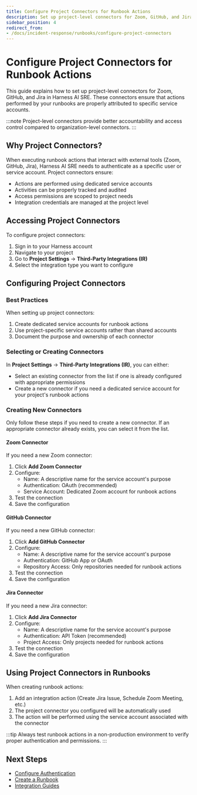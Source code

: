 ```yaml
---
title: Configure Project Connectors for Runbook Actions
description: Set up project-level connectors for Zoom, GitHub, and Jira to ensure proper attribution of runbook actions in Harness AI SRE
sidebar_position: 4
redirect_from:
- /docs/incident-response/runbooks/configure-project-connectors
---
```


# Configure Project Connectors for Runbook Actions

This guide explains how to set up project-level connectors for Zoom, GitHub, and Jira in Harness AI SRE. These connectors ensure that actions performed by your runbooks are properly attributed to specific service accounts.

:::note
Project-level connectors provide better accountability and access control compared to organization-level connectors.
:::

## Why Project Connectors?

When executing runbook actions that interact with external tools (Zoom, GitHub, Jira), Harness AI SRE needs to authenticate as a specific user or service account. Project connectors ensure:

* Actions are performed using dedicated service accounts
* Activities can be properly tracked and audited
* Access permissions are scoped to project needs
* Integration credentials are managed at the project level

## Accessing Project Connectors

To configure project connectors:

1. Sign in to your Harness account
2. Navigate to your project
3. Go to **Project Settings** → **Third-Party Integrations (IR)**
4. Select the integration type you want to configure

## Configuring Project Connectors

### Best Practices

When setting up project connectors:

1. Create dedicated service accounts for runbook actions
2. Use project-specific service accounts rather than shared accounts
3. Document the purpose and ownership of each connector

### Selecting or Creating Connectors

In **Project Settings** → **Third-Party Integrations (IR)**, you can either:

* Select an existing connector from the list if one is already configured with appropriate permissions
* Create a new connector if you need a dedicated service account for your project's runbook actions

### Creating New Connectors

Only follow these steps if you need to create a new connector. If an appropriate connector already exists, you can select it from the list.

#### Zoom Connector

If you need a new Zoom connector:

1. Click **Add Zoom Connector**
2. Configure:
   * Name: A descriptive name for the service account's purpose
   * Authentication: OAuth (recommended)
   * Service Account: Dedicated Zoom account for runbook actions
3. Test the connection
4. Save the configuration

#### GitHub Connector

If you need a new GitHub connector:

1. Click **Add GitHub Connector**
2. Configure:
   * Name: A descriptive name for the service account's purpose
   * Authentication: GitHub App or OAuth
   * Repository Access: Only repositories needed for runbook actions
3. Test the connection
4. Save the configuration

#### Jira Connector

If you need a new Jira connector:

1. Click **Add Jira Connector**
2. Configure:
   * Name: A descriptive name for the service account's purpose
   * Authentication: API Token (recommended)
   * Project Access: Only projects needed for runbook actions
3. Test the connection
4. Save the configuration

## Using Project Connectors in Runbooks

When creating runbook actions:

1. Add an integration action (Create Jira Issue, Schedule Zoom Meeting, etc.)
2. The project connector you configured will be automatically used
3. The action will be performed using the service account associated with the connector

:::tip
Always test runbook actions in a non-production environment to verify proper authentication and permissions.
:::

## Next Steps

* [Configure Authentication](./configure-authentication.md)
* [Create a Runbook](./create-runbook.md)
* [Integration Guides](./integrations/jira.md)
